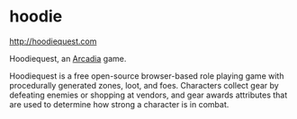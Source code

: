 hoodie
======

http://hoodiequest.com

Hoodiequest, an [Arcadia](https://github.com/scotchfield/arcadia) game.

Hoodiequest is a free open-source browser-based role playing game with
procedurally generated zones, loot, and foes. Characters collect gear by
defeating enemies or shopping at vendors, and gear awards attributes that
are used to determine how strong a character is in combat.